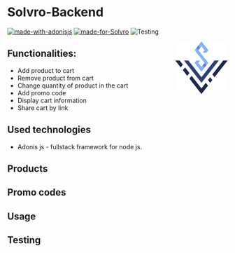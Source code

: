 # Solvro-Backend



[![made-with-adonisjs](https://img.shields.io/badge/Made%20with-AdonisJS-5a45ff.svg)](https://adonisjs.com/)
[![made-for-Solvro](https://img.shields.io/badge/Made%20for-Solvro-80B3FF.svg)](https://github.com/Solvro/Rekrutacja2022)
![Testing](https://github.com/dawidlinek123/Solvro-Backend/actions/workflows/CI&CD.yml/badge.svg)

<img src="https://raw.githubusercontent.com/Solvro/Rekrutacja2022/master/assets/logo_solvro.png" align="right"
     alt="SolVro" width="120" height="120">

## Functionalities:

* Add product to cart
* Remove product from cart
* Change quantity of product in the cart
* Add promo code
* Display cart information
* Share cart by link

</p>

## Used technologies
 * Adonis js - fullstack framework for node js. 

## Products


## Promo codes


## Usage


## Testing

